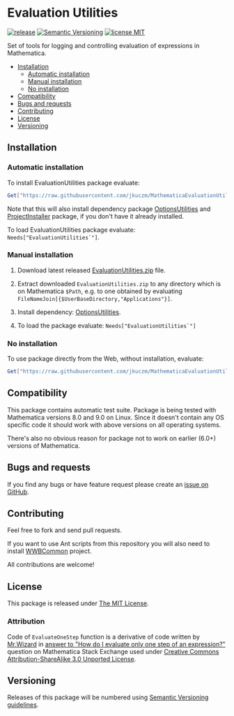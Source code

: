 # Evaluation Utilities

[![release](http://img.shields.io/github/release/jkuczm/MathematicaEvaluationUtilities.svg)](https://github.com/jkuczm/MathematicaEvaluationUtilities/releases/latest)
[![Semantic Versioning](http://img.shields.io/badge/SemVer-2.0.0-brightgreen.svg)](http://semver.org/spec/v2.0.0.html)
[![license MIT](http://img.shields.io/:license-MIT-blue.svg)](https://github.com/jkuczm/MathematicaEvaluationUtilities/blob/master/LICENSE)


Set of tools for logging and controlling evaluation of expressions in
Mathematica.


* [Installation](#installation)
    * [Automatic installation](#automatic-installation)
    * [Manual installation](#manual-installation)
    * [No installation](#no-installation)
* [Compatibility](#compatibility)
* [Bugs and requests](#bugs-and-requests)
* [Contributing](#contributing)
* [License](#license)
* [Versioning](#versioning)



## Installation


### Automatic installation

To install EvaluationUtilities package evaluate:
```Mathematica
Get["https://raw.githubusercontent.com/jkuczm/MathematicaEvaluationUtilities/master/BootstrapInstall.m"]
```

Note that this will also install dependency package
[OptionsUtilities](https://github.com/jkuczm/MathematicaOptionsUtilities)
and
[ProjectInstaller](https://github.com/lshifr/ProjectInstaller) package, if you
don't have it already installed.

To load EvaluationUtilities package evaluate: ``Needs["EvaluationUtilities`"]``.


### Manual installation

1. Download latest released
   [EvaluationUtilities.zip](https://github.com/jkuczm/MathematicaEvaluationUtilities/releases/download/v0.1.0/EvaluationUtilities.zip)
   file.

2. Extract downloaded `EvaluationUtilities.zip` to any directory which is on
   Mathematica `$Path`, e.g. to one obtained by evaluating
   `FileNameJoin[{$UserBaseDirectory,"Applications"}]`.

3. Install dependency:
   [OptionsUtilities](https://github.com/jkuczm/MathematicaOptionsUtilities).

4. To load the package evaluate: ``Needs["EvaluationUtilities`"]``


### No installation

To use package directly from the Web, without installation, evaluate:
```Mathematica
Get["https://raw.githubusercontent.com/jkuczm/MathematicaEvaluationUtilities/master/NoInstall.m"]
```



## Compatibility

This package contains automatic test suite. Package is being tested with
Mathematica versions 8.0 and 9.0 on Linux. Since it doesn't contain any OS
specific code it should work with above versions on all operating systems.

There's also no obvious reason for package not to work on earlier (6.0+)
versions of Mathematica.



## Bugs and requests

If you find any bugs or have feature request please create an
[issue on GitHub](https://github.com/jkuczm/MathematicaEvaluationUtilities/issues).



## Contributing

Feel free to fork and send pull requests.

If you want to use Ant scripts from this repository you will also need to
install [WWBCommon](https://github.com/jkuczm/WWBCommon) project.

All contributions are welcome!



## License

This package is released under
[The MIT License](https://github.com/jkuczm/MathematicaEvaluationUtilities/blob/master/LICENSE).


### Attribution

Code of `EvaluateOneStep` function is a derivative of code written by
[Mr.Wizard](http://mathematica.stackexchange.com/users/121) in
[answer to "How do I evaluate only one step of an expression?"](http://mathematica.stackexchange.com/questions/334#answer-1447)
question on Mathematica Stack Exchange used under
[Creative Commons Attribution-ShareAlike 3.0 Unported License](http://creativecommons.org/licenses/by-sa/3.0/).



## Versioning

Releases of this package will be numbered using
[Semantic Versioning guidelines](http://semver.org/).
